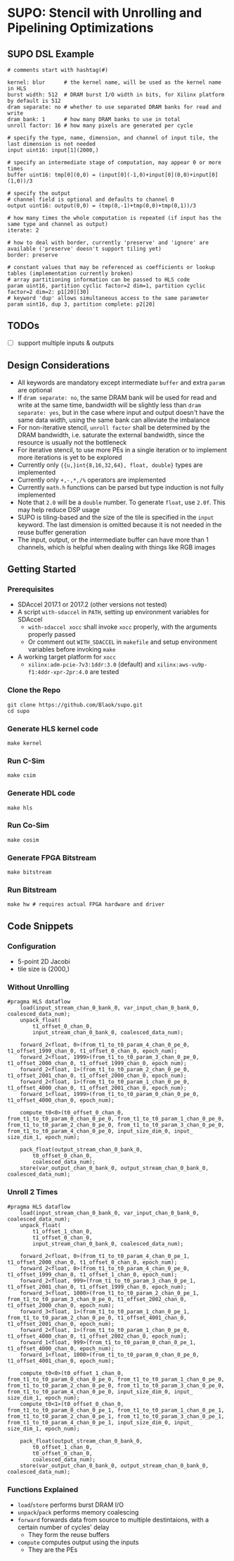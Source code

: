 # SUPO: Stencil with Unrolling and Pipelining Optimizations

## SUPO DSL Example

    # comments start with hashtag(#)
    
    kernel: blur      # the kernel name, will be used as the kernel name in HLS
    burst width: 512  # DRAM burst I/O width in bits, for Xilinx platform by default is 512
    dram separate: no # whether to use separated DRAM banks for read and write
    dram bank: 1      # how many DRAM banks to use in total
    unroll factor: 16 # how many pixels are generated per cycle
    
    # specify the type, name, dimension, and channel of input tile, the last dimension is not needed
    input uint16: input[1](2000,)
    
    # specify an intermediate stage of computation, may appear 0 or more times
    buffer uint16: tmp[0](0,0) = (input[0](-1,0)+input[0](0,0)+input[0](1,0))/3
    
    # specify the output
    # channel field is optional and defaults to channel 0
    output uint16: output(0,0) = (tmp(0,-1)+tmp(0,0)+tmp(0,1))/3
    
    # how many times the whole computation is repeated (if input has the same type and channel as output)
    iterate: 2
    
    # how to deal with border, currently 'preserve' and 'ignore' are available ('preserve' doesn't support tiling yet)
    border: preserve
    
    # constant values that may be referenced as coefficients or lookup tables (implementation currently broken)
    # array partitioning information can be passed to HLS code
    param uint16, partition cyclic factor=2 dim=1, partition cyclic factor=2 dim=2: p1[20][30]
    # keyword 'dup' allows simultaneous access to the same parameter
    param uint16, dup 3, partition complete: p2[20]
    
## TODOs

+ [ ] support multiple inputs & outputs

## Design Considerations

+ All keywords are mandatory except intermediate `buffer` and extra `param` are optional
+ If `dram separate: no`, the same DRAM bank will be used for read and write at the same time, bandwidth will be slightly less than `dram separate: yes`, but in the case where input and output doesn't have the same data width, using the same bank can alleviate the imbalance
+ For non-iterative stencil, `unroll factor` shall be determined by the DRAM bandwidth, i.e. saturate the external bandwidth, since the resource is usually not the bottleneck
+ For iterative stencil, to use more PEs in a single iteration or to implement more iterations is yet to be explored
+ Currently only `{{u,}int{8,16,32,64}, float, double}` types are implemented
+ Currently only `+,-,*,/%` operators are implemented
+ Currently `math.h` functions can be parsed but type induction is not fully implemented
+ Note that `2.0` will be a `double` number. To generate `float`, use `2.0f`. This may help reduce DSP usage
+ SUPO is tiling-based and the size of the tile is specified in the `input` keyword. The last dimension is omitted because it is not needed in the reuse buffer generation
+ The input, output, or the intermediate buffer can have more than 1 channels, which is helpful when dealing with things like RGB images


## Getting Started

### Prerequisites

+ SDAccel 2017.1 or 2017.2 (other versions not tested)
+ A script `with-sdaccel` in `PATH`, setting up environment variables for SDAccel
  - `with-sdaccel xocc` shall invoke `xocc` properly, with the arguments properly passed
  - Or comment out `WITH_SDACCEL` in `makefile` and setup environment variables before invoking `make`
+ A working target platform for `xocc`
  - `xilinx:adm-pcie-7v3:1ddr:3.0` (default) and `xilinx:aws-vu9p-f1:4ddr-xpr-2pr:4.0` are tested

### Clone the Repo
    git clone https://github.com/Blaok/supo.git
    cd supo

### Generate HLS kernel code
    make kernel

### Run C-Sim
    make csim

### Generate HDL code
    make hls
    
### Run Co-Sim
    make cosim
    
### Generate FPGA Bitstream
    make bitstream
    
### Run Bitstream
    make hw # requires actual FPGA hardware and driver

## Code Snippets

### Configuration

+ 5-point 2D Jacobi
+ tile size is (2000,)

### Without Unrolling

    #pragma HLS dataflow
        load(input_stream_chan_0_bank_0, var_input_chan_0_bank_0, coalesced_data_num);
        unpack_float(
            t1_offset_0_chan_0,
            input_stream_chan_0_bank_0, coalesced_data_num);

        forward_2<float, 0>(from_t1_to_t0_param_4_chan_0_pe_0, t1_offset_1999_chan_0, t1_offset_0_chan_0, epoch_num);
        forward_2<float, 1999>(from_t1_to_t0_param_3_chan_0_pe_0, t1_offset_2000_chan_0, t1_offset_1999_chan_0, epoch_num);
        forward_2<float, 1>(from_t1_to_t0_param_2_chan_0_pe_0, t1_offset_2001_chan_0, t1_offset_2000_chan_0, epoch_num);
        forward_2<float, 1>(from_t1_to_t0_param_1_chan_0_pe_0, t1_offset_4000_chan_0, t1_offset_2001_chan_0, epoch_num);
        forward_1<float, 1999>(from_t1_to_t0_param_0_chan_0_pe_0, t1_offset_4000_chan_0, epoch_num);

        compute_t0<0>(t0_offset_0_chan_0, from_t1_to_t0_param_0_chan_0_pe_0, from_t1_to_t0_param_1_chan_0_pe_0, from_t1_to_t0_param_2_chan_0_pe_0, from_t1_to_t0_param_3_chan_0_pe_0, from_t1_to_t0_param_4_chan_0_pe_0, input_size_dim_0, input_
    size_dim_1, epoch_num);

        pack_float(output_stream_chan_0_bank_0,
            t0_offset_0_chan_0,
            coalesced_data_num);
        store(var_output_chan_0_bank_0, output_stream_chan_0_bank_0, coalesced_data_num);

### Unroll 2 Times

    #pragma HLS dataflow
        load(input_stream_chan_0_bank_0, var_input_chan_0_bank_0, coalesced_data_num);
        unpack_float(
            t1_offset_1_chan_0,
            t1_offset_0_chan_0,
            input_stream_chan_0_bank_0, coalesced_data_num);

        forward_2<float, 0>(from_t1_to_t0_param_4_chan_0_pe_1, t1_offset_2000_chan_0, t1_offset_0_chan_0, epoch_num);
        forward_2<float, 0>(from_t1_to_t0_param_4_chan_0_pe_0, t1_offset_1999_chan_0, t1_offset_1_chan_0, epoch_num);
        forward_2<float, 999>(from_t1_to_t0_param_3_chan_0_pe_1, t1_offset_2001_chan_0, t1_offset_1999_chan_0, epoch_num);
        forward_3<float, 1000>(from_t1_to_t0_param_2_chan_0_pe_1, from_t1_to_t0_param_3_chan_0_pe_0, t1_offset_2002_chan_0, t1_offset_2000_chan_0, epoch_num);
        forward_3<float, 1>(from_t1_to_t0_param_1_chan_0_pe_1, from_t1_to_t0_param_2_chan_0_pe_0, t1_offset_4001_chan_0, t1_offset_2001_chan_0, epoch_num);
        forward_2<float, 1>(from_t1_to_t0_param_1_chan_0_pe_0, t1_offset_4000_chan_0, t1_offset_2002_chan_0, epoch_num);
        forward_1<float, 999>(from_t1_to_t0_param_0_chan_0_pe_1, t1_offset_4000_chan_0, epoch_num);
        forward_1<float, 1000>(from_t1_to_t0_param_0_chan_0_pe_0, t1_offset_4001_chan_0, epoch_num);

        compute_t0<0>(t0_offset_1_chan_0, from_t1_to_t0_param_0_chan_0_pe_0, from_t1_to_t0_param_1_chan_0_pe_0, from_t1_to_t0_param_2_chan_0_pe_0, from_t1_to_t0_param_3_chan_0_pe_0, from_t1_to_t0_param_4_chan_0_pe_0, input_size_dim_0, input_
    size_dim_1, epoch_num);
        compute_t0<1>(t0_offset_0_chan_0, from_t1_to_t0_param_0_chan_0_pe_1, from_t1_to_t0_param_1_chan_0_pe_1, from_t1_to_t0_param_2_chan_0_pe_1, from_t1_to_t0_param_3_chan_0_pe_1, from_t1_to_t0_param_4_chan_0_pe_1, input_size_dim_0, input_
    size_dim_1, epoch_num);

        pack_float(output_stream_chan_0_bank_0,
            t0_offset_1_chan_0,
            t0_offset_0_chan_0,
            coalesced_data_num);
        store(var_output_chan_0_bank_0, output_stream_chan_0_bank_0, coalesced_data_num);
    
### Functions Explained

+ `load`/`store` performs burst DRAM I/O
+ `unpack`/`pack` performs memory coalescing
+ `forward` forwards data from source to multiple destintaions, with a certain number of cycles' delay
  - They form the reuse buffers
+ `compute` computes output using the inputs
  - They are the PEs

